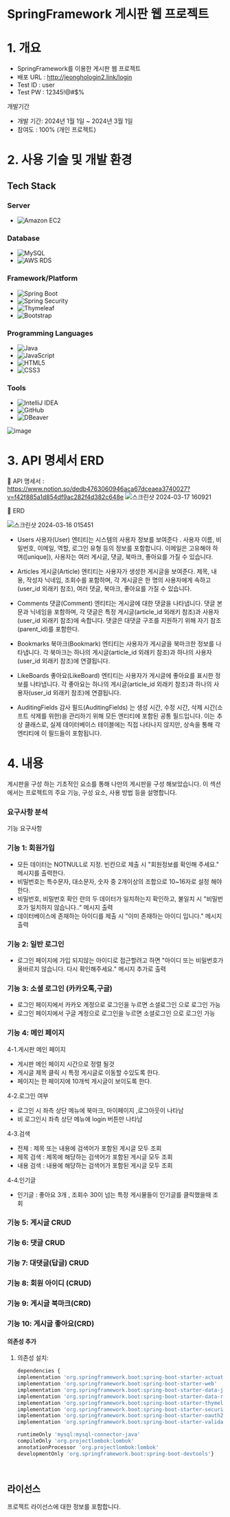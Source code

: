 # SpringFramework 게시판 웹 프로젝트

# 1. 개요

* SpringFramework를 이용한 게시판 웹 프로젝트
* 배포 URL : http://jeonghologin2.link/login
* Test ID : user
* Test PW : 12345!@#$%



개발기간
* 개발 기간: 2024년 1월 1일 ~ 2024년 3월 1일
* 참여도 : 100% (개인 프로젝트)

  

# 2. 사용 기술 및 개발 환경


## Tech Stack



### Server
- ![Amazon EC2](https://img.shields.io/badge/Amazon%20EC2-FF9900?style=for-the-badge&logo=Amazon%20EC2&logoColor=white)
  
### Database
- ![MySQL](https://img.shields.io/badge/MySQL-4479A1?style=for-the-badge&logo=MySQL&logoColor=white) 
- ![AWS RDS](https://img.shields.io/badge/AWS%20RDS-FF9900?style=for-the-badge&logo=amazonaws&logoColor=white) 

### Framework/Platform
- ![Spring Boot](https://img.shields.io/badge/springboot-6DB33F.svg?&style=for-the-badge&logo=springboot&logoColor=FFFFFF) 
- ![Spring Security](https://img.shields.io/badge/Spring%20Security-6DB33F?style=for-the-badge&logo=Spring%20Security&logoColor=white) 
- ![Thymeleaf](https://img.shields.io/badge/Thymeleaf-005F0F?style=for-the-badge&logo=Thymeleaf&logoColor=white) 
- ![Bootstrap](https://img.shields.io/badge/Bootstrap-563D7C?style=for-the-badge&logo=bootstrap&logoColor=white) 

### Programming Languages
- ![Java](https://img.shields.io/badge/Java-007396.svg?&style=for-the-badge&logo=Java&logoColor=white) 
- ![JavaScript](https://img.shields.io/badge/javascript-F7DF1E.svg?&style=for-the-badge&logo=javascript&logoColor=FFFFFF) 
- ![HTML5](https://img.shields.io/badge/html5-E34F26.svg?&style=for-the-badge&logo=html5&logoColor=FFFFFF) 
- ![CSS3](https://img.shields.io/badge/css3-1572B6.svg?&style=for-the-badge&logo=css3&logoColor=FFFFFF+) 

### Tools
- ![IntelliJ IDEA](https://img.shields.io/badge/IntelliJ-000000?style=for-the-badge&logo=intellijidea&logoColor=white) 
- ![GitHub](https://img.shields.io/badge/GitHub-100000?style=for-the-badge&logo=github&logoColor=white) 
- ![DBeaver](https://img.shields.io/badge/DBeaver-A1A1A1?style=for-the-badge&logo=DBeaver&logoColor=white) 

![image](https://github.com/jeongho22/Board_personal/assets/96859291/d11ce0c2-1744-49aa-9065-7c4ad9c0b11b)


# 3. API 명세서 ERD


📃 API 명세서 : https://www.notion.so/dedb4763060946aca67dceaea3740027?v=f42f885a1d854df9ac282f4d382c648e
![스크린샷 2024-03-17 160921](https://github.com/jeongho22/Board_personal/assets/96859291/7c064735-e630-46c6-b4d2-ae3fa1b78c6c)




📌 ERD

![스크린샷 2024-03-16 015451](https://github.com/jeongho22/Board_personal/assets/96859291/5593c76a-b7cc-41f0-a2a3-035dbd1945ca)


* Users
사용자(User) 엔티티는 시스템의 사용자 정보를 보여준다 . 사용자 이름, 비밀번호, 이메일, 역할, 로그인 유형 등의 정보를 포함합니다. 이메일은 고유해야 하며([unique]), 사용자는 여러 게시글, 댓글, 북마크, 좋아요를 가질 수 있습니다.

* Articles
게시글(Article) 엔티티는 사용자가 생성한 게시글을 보여준다. 제목, 내용, 작성자 닉네임, 조회수를 포함하며, 각 게시글은 한 명의 사용자에게 속하고(user_id 외래키 참조), 여러 댓글, 북마크, 좋아요를 가질 수 있습니다.

* Comments
댓글(Comment) 엔티티는 게시글에 대한 댓글을 나타냅니다. 댓글 본문과 닉네임을 포함하며, 각 댓글은 특정 게시글(article_id 외래키 참조)과 사용자(user_id 외래키 참조)에 속합니다. 댓글은 대댓글 구조를 지원하기 위해 자기 참조(parent_id)를 포함한다.

* Bookmarks
북마크(Bookmark) 엔티티는 사용자가 게시글을 북마크한 정보를 나타냅니다. 각 북마크는 하나의 게시글(article_id 외래키 참조)과 하나의 사용자(user_id 외래키 참조)에 연결됩니다.

* LikeBoards
좋아요(LikeBoard) 엔티티는 사용자가 게시글에 좋아요를 표시한 정보를 나타냅니다. 각 좋아요는 하나의 게시글(article_id 외래키 참조)과 하나의 사용자(user_id 외래키 참조)에 연결됩니다.

* AuditingFields
감사 필드(AuditingFields) 는 생성 시간, 수정 시간, 삭제 시간(소프트 삭제를 위한)을 관리하기 위해 모든 엔티티에 포함된 공통 필드입니다. 이는 추상 클래스로, 실제 데이터베이스 테이블에는 직접 나타나지 않지만, 상속을 통해 각 엔티티에 이 필드들이 포함됩니다.




# 4. 내용

게시판을 구성 하는 기초적인 요소를 통해 나만의 게시판을 구성 해보았습니다. 이 섹션에서는 프로젝트의 주요 기능, 구성 요소, 사용 방법 등을 설명합니다. 

### 요구사항 분석

기능 요구사항


### **기능 1:**  회원가입
 - 모든 데이터는 NOTNULL로 지정. 빈칸으로 제출 시 "회원정보를 확인해 주세요." 메시지를  출력한다.
 - 비밀번호는 특수문자, 대소문자, 숫자 중 2개이상의 조합으로 10~16자로 설정 해야한다.
 - 비밀번호, 비밀번호 확인 란의 두 데이터가 일치하는지 확인하고, 불일치 시 "비밀번호가 일치하지 않습니다.." 메시지 출력
 - 데이터베이스에 존재하는 아이디를 제출 시 "이미 존재하는 아이디 입니다." 메시지 출력  


  
### **기능 2:** 일반 로그인

 - 로그인 페이지에 가입 되지않는 아이디로 접근할려고 하면 "아이디 또는 비밀번호가 올바르지 않습니다. 다시 확인해주세요." 메시지 추가로 출력



### **기능 3:** 소셜 로그인 (카카오톡,구글)

  - 로그인 페이지에서 카카오 계정으로 로그인을 누르면 소셜로그인 으로 로그인 가능
  - 로그인 페이지에서 구글 계정으로 로그인을 누르면 소셜로그인 으로 로그인 가능 



### **기능 4:** 메인 페이지 

  4-1.게시판 메인 페이지
  - 게시판 메인 페이지 시간으로 정렬 될것
  - 게시글 제목 클릭 시 특정 게시글로 이동할 수있도록 한다.
  - 페이지는 한 페이지에 10개씩 게시글이 보이도록 한다.

  4-2.로그인 여부
  - 로그인 시 좌측 상단 메뉴에 북마크, 마이페이지 ,로그아웃이 나타남
  - 비 로그인시 좌측 상단 메뉴에 login 버튼만 나타남 

  4-3.검색
  - 전체 : 제목 또는 내용에 검색어가 포함된 게시글 모두 조회
  - 제목 검색 : 제목에 해당하는 검색어가 포함된 게시글 모두 조회
  - 내용 검색 : 내용에 해당하는 검색어가 포함된 게시글 모두 조회


  4-4.인기글
  - 인기글 : 좋아요 3개 , 조회수 30이 넘는 특정 게시물들이 인기글를 클릭했을때 조회 



### **기능 5:** 게시글 CRUD






### **기능 6:** 댓글 CRUD



### **기능 7:** 대댓글(답글) CRUD



### **기능 8:** 회원 아이디 (CRUD)



### **기능 9:** 게시글 북마크(CRD)



### **기능 10:** 게시글 좋아요(CRD)




















#### 의존성 추가 

1. 의존성 설치:

    ```bash
    dependencies {
	implementation 'org.springframework.boot:spring-boot-starter-actuator'
	implementation 'org.springframework.boot:spring-boot-starter-web'
	implementation 'org.springframework.boot:spring-boot-starter-data-jpa'
	implementation 'org.springframework.boot:spring-boot-starter-data-rest'
	implementation 'org.springframework.boot:spring-boot-starter-thymeleaf'
	implementation 'org.springframework.boot:spring-boot-starter-security'
	implementation 'org.springframework.boot:spring-boot-starter-oauth2-client'
	implementation 'org.springframework.boot:spring-boot-starter-validation'

	runtimeOnly 'mysql:mysql-connector-java'
	compileOnly 'org.projectlombok:lombok'
	annotationProcessor 'org.projectlombok:lombok'
	developmentOnly 'org.springframework.boot:spring-boot-devtools'}




## 라이선스

프로젝트 라이선스에 대한 정보를 포함합니다. 

